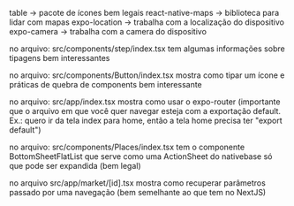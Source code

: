 table -> pacote de ícones bem legais
react-native-maps -> biblioteca para lidar com mapas
expo-location -> trabalha com a localização do dispositivo
expo-camera -> trabalha com a camera do dispositivo

no arquivo: src/components/step/index.tsx tem algumas informações sobre tipagens bem interessantes

no arquivo: src/components/Button/index.tsx mostra como tipar um ícone e práticas de quebra de components bem interessante

no arquivo: src/app/index.tsx mostra como usar o expo-router (importante que o arquivo em que você quer navegar esteja com a exportação default. Ex.: quero ir da tela index para home, então a tela home precisa ter "export default")

no arquivo: src/components/Places/index.tsx tem o componente BottomSheetFlatList que serve como uma ActionSheet do nativebase só que pode ser expandida (bem legal)

no arquivo src/app/market/[id].tsx mostra como recuperar parâmetros passado por uma navegação (bem semelhante ao que tem no NextJS)
